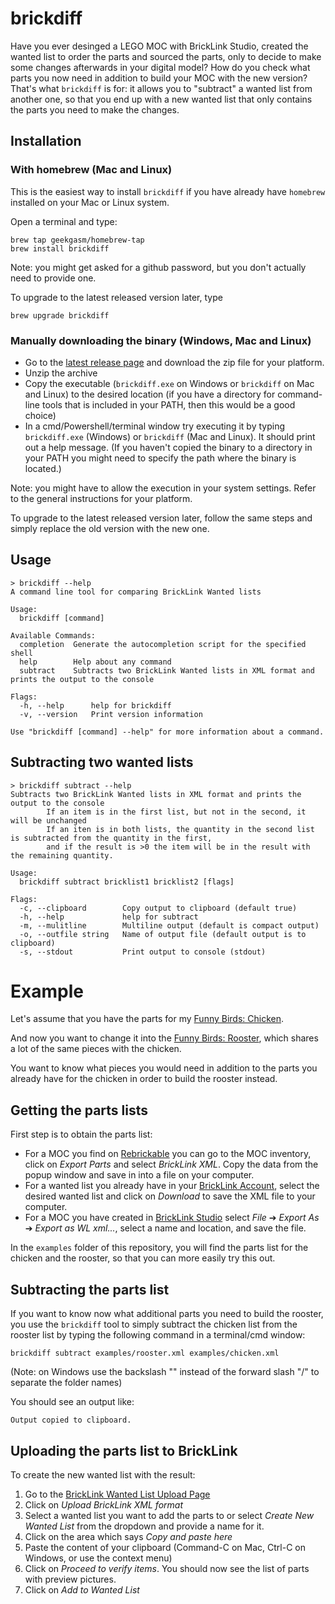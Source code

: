 # brickdiff

Have you ever desinged a LEGO MOC with BrickLink Studio, created the wanted list to order the parts and sourced the parts, only to decide to make some changes afterwards in your digital model? How do you check what parts you now need in addition to build your MOC with the new version? That's what `brickdiff` is for: it allows you to "subtract" a wanted list from another one, so that you end up with a new wanted list that only contains the parts you need to make the changes.

## Installation

### With homebrew (Mac and Linux)

This is the easiest way to install `brickdiff` if you have already have `homebrew` installed on your Mac or Linux system.

Open a terminal and type:

```
brew tap geekgasm/homebrew-tap
brew install brickdiff
```

Note: you might get asked for a github password, but you don't actually need to provide one.

To upgrade to the latest released version later, type 

```
brew upgrade brickdiff
```

### Manually downloading the binary (Windows, Mac and Linux)

* Go to the [latest release page](https://github.com/Geekgasm/brickdiff/releases/) and download the zip file for your platform.
* Unzip the archive
* Copy the executable (`brickdiff.exe` on Windows or `brickdiff` on Mac and Linux) to the desired location (if you have a directory for command-line tools that is included in your PATH, then this would be a good choice)
* In a cmd/Powershell/terminal window try executing it by typing `brickdiff.exe` (Windows) or `brickdiff` (Mac and Linux). It should print out a help message. (If you haven't copied the binary to a directory in your PATH you might need to specify the path where the binary is located.)

Note: you might have to allow the execution in your system settings. Refer to the general instructions for your platform.

To upgrade to the latest released version later, follow the same steps and simply replace the old version with the new one.

## Usage

```
> brickdiff --help
A command line tool for comparing BrickLink Wanted lists

Usage:
  brickdiff [command]

Available Commands:
  completion  Generate the autocompletion script for the specified shell
  help        Help about any command
  subtract    Subtracts two BrickLink Wanted lists in XML format and prints the output to the console

Flags:
  -h, --help      help for brickdiff
  -v, --version   Print version information

Use "brickdiff [command] --help" for more information about a command.
````

## Subtracting two wanted lists

```
> brickdiff subtract --help
Subtracts two BrickLink Wanted lists in XML format and prints the output to the console
        If an item is in the first list, but not in the second, it will be unchanged
        If an iten is in both lists, the quantity in the second list is subtracted from the quantity in the first,
        and if the result is >0 the item will be in the result with the remaining quantity.

Usage:
  brickdiff subtract bricklist1 bricklist2 [flags]

Flags:
  -c, --clipboard        Copy output to clipboard (default true)
  -h, --help             help for subtract
  -m, --mulitline        Multiline output (default is compact output)
  -o, --outfile string   Name of output file (default output is to clipboard)
  -s, --stdout           Print output to console (stdout)
```

# Example

Let's assume that you have the parts for my [Funny Birds: Chicken](https://rebrickable.com/mocs/MOC-71294/olivercgoetz/funny-birds-chicken/#details). 

And now you want to change it into the [Funny Birds: Rooster](https://rebrickable.com/mocs/MOC-83803/olivercgoetz/funny-birds-rooster/#details), which shares a lot of the same pieces with the chicken.

You want to know what pieces you would need in addition to the parts you already have for the chicken in order to build the rooster instead.

## Getting the parts lists

First step is to obtain the parts list:

* For a MOC you find on [Rebrickable](https://rebrickable.com) you can go to the MOC inventory, click on _Export Parts_ and select _BrickLink XML_. Copy the data from the popup window and save in into a file on your computer.
* For a wanted list you already have in your [BrickLink Account](https://www.bricklink.com/v2/wanted/list.page), select the desired wanted list and click on _Download_ to save the XML file to your computer.
* For a MOC you have created in [BrickLink Studio](https://www.bricklink.com/v3/studio/download.page) select _File_ ➔ _Export As_ ➔ _Export as WL xml..._, select a name and location, and save the file.

In the `examples` folder of this repository, you will find the parts list for the chicken and the rooster, so that you can more easily try this out.

## Subtracting the parts list

If you want to know now what additional parts you need to build the rooster, you use the `brickdiff` tool to simply subtract the chicken list from the rooster list by typing the following command in a terminal/cmd window:

```
brickdiff subtract examples/rooster.xml examples/chicken.xml
```
(Note: on Windows use the backslash "\" instead of the forward slash "/" to separate the folder names)

You should see an output like:

```
Output copied to clipboard.
```

## Uploading the parts list to BrickLink

To create the new wanted list with the result:

1. Go to the [BrickLink Wanted List Upload Page](https://www.bricklink.com/v2/wanted/upload.page?utm_content=subnav)
1. Click on _Upload BrickLink XML format_
1. Select a wanted list you want to add the parts to or select _Create New Wanted List_ from the dropdown and provide a name for it.
1. Click on the area which says _Copy and paste here_
1. Paste the content of your clipboard (Command-C on Mac, Ctrl-C on Windows, or use the context menu)
1. Click on _Proceed to verify items_. You should now see the list of parts with preview pictures.
1. Click on _Add to Wanted List_



